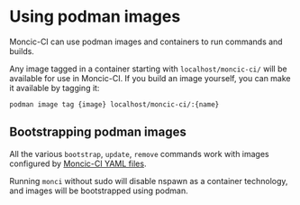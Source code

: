 # Using podman images

Moncic-CI can use podman images and containers to run commands and builds.

Any image tagged in a container starting with `localhost/moncic-ci/` will be
available for use in Moncic-CI. If you build an image yourself, you can make it
available by tagging it:

    podman image tag {image} localhost/moncic-ci/:{name}


## Bootstrapping podman images

All the various `bootstrap`, `update`, `remove` commands work with images
configured by [Moncic-CI YAML files](image-config.md).

Running `monci` without sudo will disable nspawn as a container technology, and
images will be bootstrapped using podman.
